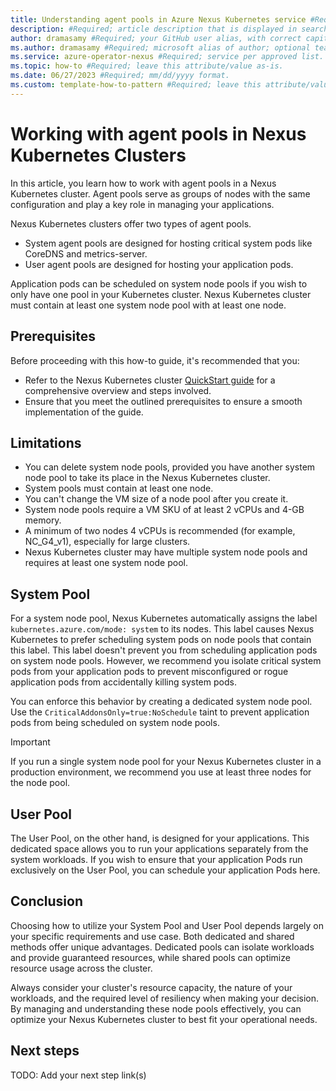 ```yaml
---
title: Understanding agent pools in Azure Nexus Kubernetes service #Required; page title is displayed in search results. Include the brand.
description: #Required; article description that is displayed in search results. 
author: dramasamy #Required; your GitHub user alias, with correct capitalization.
ms.author: dramasamy #Required; microsoft alias of author; optional team alias.
ms.service: azure-operator-nexus #Required; service per approved list. slug assigned by ACOM.
ms.topic: how-to #Required; leave this attribute/value as-is.
ms.date: 06/27/2023 #Required; mm/dd/yyyy format.
ms.custom: template-how-to-pattern #Required; leave this attribute/value as-is.
---
```


# Working with agent pools in Nexus Kubernetes Clusters

In this article, you learn how to work with agent pools in a Nexus Kubernetes cluster. Agent pools serve as groups of nodes with the same configuration and play a key role in managing your applications.

Nexus Kubernetes clusters offer two types of agent pools.
   * System agent pools are designed for hosting critical system pods like CoreDNS and metrics-server. 
   * User agent pools are designed for hosting your application pods.

Application pods can be scheduled on system node pools if you wish to only have one pool in your Kubernetes cluster. Nexus Kubernetes cluster must contain at least one system node pool with at least one node.

## Prerequisites

Before proceeding with this how-to guide, it's recommended that you:

   * Refer to the Nexus Kubernetes cluster [QuickStart guide](./quickstarts-kubernetes-cluster-deployment-bicep.md) for a comprehensive overview and steps involved.
   * Ensure that you meet the outlined prerequisites to ensure a smooth implementation of the guide.

## Limitations
   * You can delete system node pools, provided you have another system node pool to take its place in the Nexus Kubernetes cluster.
   * System pools must contain at least one node.
   * You can't change the VM size of a node pool after you create it.
   * System node pools require a VM SKU of at least 2 vCPUs and 4-GB memory. 
   * A minimum of two nodes 4 vCPUs is recommended (for example, NC_G4_v1), especially for large clusters.
   * Nexus Kubernetes cluster may have multiple system node pools and requires at least one system node pool.

## System Pool
For a system node pool, Nexus Kubernetes automatically assigns the label `kubernetes.azure.com/mode: system` to its nodes. This label causes Nexus Kubernetes to prefer scheduling system pods on node pools that contain this label. This label doesn't prevent you from scheduling application pods on system node pools. However, we recommend you isolate critical system pods from your application pods to prevent misconfigured or rogue application pods from accidentally killing system pods.

You can enforce this behavior by creating a dedicated system node pool. Use the `CriticalAddonsOnly=true:NoSchedule` taint to prevent application pods from being scheduled on system node pools.

> [!IMPORTANT]
> If you run a single system node pool for your Nexus Kubernetes cluster in a production environment, we recommend you use at least three nodes for the node pool.

## User Pool

The User Pool, on the other hand, is designed for your applications. This dedicated space allows you to run your applications separately from the system workloads. If you wish to ensure that your application Pods run exclusively on the User Pool, you can schedule your application Pods here.

## Conclusion

Choosing how to utilize your System Pool and User Pool depends largely on your specific requirements and use case. Both dedicated and shared methods offer unique advantages. Dedicated pools can isolate workloads and provide guaranteed resources, while shared pools can optimize resource usage across the cluster.

Always consider your cluster's resource capacity, the nature of your workloads, and the required level of resiliency when making your decision. By managing and understanding these node pools effectively, you can optimize your Nexus Kubernetes cluster to best fit your operational needs.


## Next steps
TODO: Add your next step link(s)

<!--
Remove all the comments in this template before you sign-off or merge to the main branch.

-->